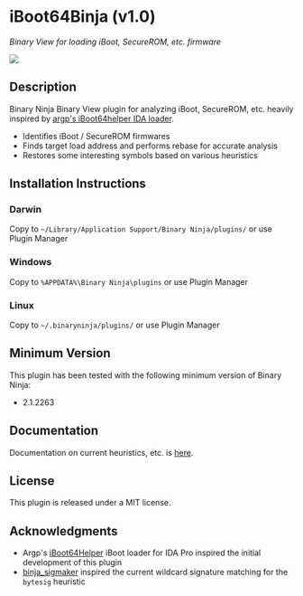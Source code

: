 # iBoot64Binja (v1.0)

_Binary View for loading iBoot, SecureROM, etc. firmware_

![](https://user-images.githubusercontent.com/6217759/94852197-83531e00-03f7-11eb-95c7-0f0f500fb004.png)

## Description 
Binary Ninja Binary View plugin for analyzing iBoot, SecureROM, etc. heavily inspired by [argp's iBoot64helper IDA loader](https://github.com/argp/iBoot64helper).	
- Identifies iBoot / SecureROM firmwares	
- Finds target load address and performs rebase for accurate analysis	
- Restores some interesting symbols based on various heuristics

## Installation Instructions

### Darwin

Copy to `~/Library/Application Support/Binary Ninja/plugins/` or use Plugin Manager

### Windows

Copy to `%APPDATA%\Binary Ninja\plugins` or use Plugin Manager

### Linux

Copy to `~/.binaryninja/plugins/` or use Plugin Manager

## Minimum Version

This plugin has been tested with the following minimum version of Binary Ninja:

* 2.1.2263

## Documentation

Documentation on current heuristics, etc. is [here](docs/docs.md).

## License

This plugin is released under a MIT license.

## Acknowledgments

- Argp's [iBoot64Helper](https://github.com/argp/iBoot64helper) iBoot loader for IDA Pro inspired the initial development of this plugin
- [binja_sigmaker](https://github.com/apekros/binja_sigmaker) inspired the current wildcard signature matching for the `bytesig` heuristic
